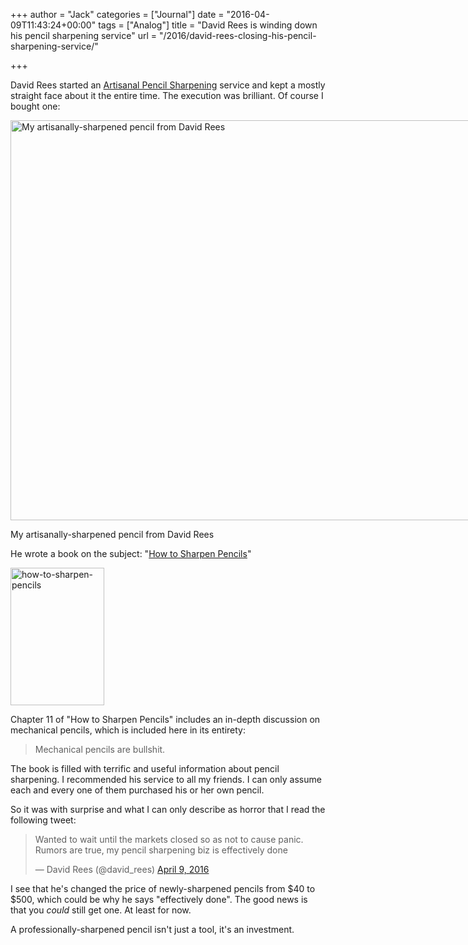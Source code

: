 +++
author = "Jack"
categories = ["Journal"]
date = "2016-04-09T11:43:24+00:00"
tags = ["Analog"]
title = "David Rees is winding down his pencil sharpening service"
url = "/2016/david-rees-closing-his-pencil-sharpening-service/"

+++

David Rees started an [Artisanal Pencil Sharpening][1] service and kept a mostly straight face about it the entire time. The execution was brilliant. Of course I bought one:

<div id="attachment_5111" style="width: 810px" class="wp-caption alignnone">
  <img class="wp-image-5111 size-full" src="/img/2016/04/20160409_upload_20160409.jpg" alt="My artisanally-sharpened pencil from David Rees" width="800" height="640" srcset="/img/2016/04/20160409_upload_20160409.jpg 800w, /img/2016/04/20160409_upload_20160409-300x240.jpg 300w, /img/2016/04/20160409_upload_20160409-768x614.jpg 768w, /img/2016/04/20160409_upload_20160409-700x560.jpg 700w" sizes="(max-width: 800px) 100vw, 800px" />
  
  <p class="wp-caption-text">
    My artisanally-sharpened pencil from David Rees
  </p>
</div>

He wrote a book on the subject: "[How to Sharpen Pencils][2]"

<img class="alignnone size-full wp-image-5110" src="/img/2016/04/how-to-sharpen-pencils.jpg" alt="how-to-sharpen-pencils" width="150" height="220" />

Chapter 11 of "How to Sharpen Pencils" includes an in-depth discussion on mechanical pencils, which is included here in its entirety:

> Mechanical pencils are bullshit.

The book is filled with terrific and useful information about pencil sharpening. I recommended his service to all my friends. I can only assume each and every one of them purchased his or her own pencil.

So it was with surprise and what I can only describe as horror that I read the following tweet:

<blockquote class="twitter-tweet" data-width="550">
  <p lang="en" dir="ltr">
    Wanted to wait until the markets closed so as not to cause panic. Rumors are true, my pencil sharpening biz is effectively done
  </p>
  
  <p>
    &mdash; David Rees (@david_rees) <a href="https://twitter.com/david_rees/status/718595970179710976">April 9, 2016</a>
  </p>
</blockquote>



I see that he's changed the price of newly-sharpened pencils from $40 to $500, which could be why he says "effectively done". The good news is that you _could_ still get one. At least for now.

A professionally-sharpened pencil isn't just a tool, it's an investment.

 [1]: http://www.artisanalpencilsharpening.com
 [2]: http://www.amazon.com/How-Sharpen-Pencils-Theoretical-Contractors/dp/1612193269